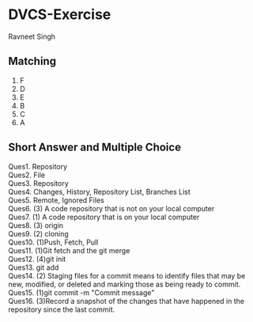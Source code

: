 # DVCS-Exercise

Ravneet Singh

Matching
----------

1.  F
2.  D
3.  E
4.  B
5.  C
6.  A


Short Answer and Multiple Choice
----------------------------------

Ques1.    Repository <br>
Ques2.    File  <br>
Ques3.    Repository  <br>
Ques4.    Changes, History, Repository List, Branches List  <br>
Ques5.    Remote, Ignored Files <br>
Ques6.    (3) A code repository that is not on your local computer  <br>
Ques7.    (1) A code repository that is on your local computer  <br>
Ques8.    (3) origin  <br>
Ques9.    (2) cloning <br>
Ques10.   (1)Push, Fetch, Pull  <br>
Ques11.   (1)Git fetch and the git merge  <br>
Ques12.   (4)git init <br>
Ques13.   git add <br>
Ques14.   (2) Staging files for a commit means to identify files that may be new, modified, or deleted and marking those as being ready to commit.  <br>
Ques15.   (1)git commit -m "Commit message" <br>
Ques16.   (3)Record a snapshot of the changes that have happened in the repository since the last commit.
